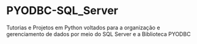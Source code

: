 # PYODBC-SQL_Server
Tutorias e Projetos em Python voltados para a organização e gerenciamento de dados por meio do SQL Server e a Biblioteca PYODBC 
